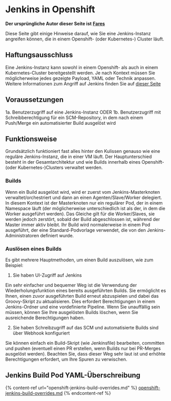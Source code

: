 # Jenkins in Openshift

**Der ursprüngliche Autor dieser Seite ist** [**Fares**](https://www.linkedin.com/in/fares-siala/)

Diese Seite gibt einige Hinweise darauf, wie Sie eine Jenkins-Instanz angreifen können, die in einem Openshift- (oder Kubernetes-) Cluster läuft.


## Haftungsausschluss

Eine Jenkins-Instanz kann sowohl in einem Openshift- als auch in einem Kubernetes-Cluster bereitgestellt werden. Je nach Kontext müssen Sie möglicherweise jedes gezeigte Payload, YAML oder Technik anpassen. Weitere Informationen zum Angriff auf Jenkins finden Sie auf [dieser Seite](../../../pentesting-ci-cd/jenkins-security/README.md)

## Voraussetzungen

1a. Benutzerzugriff auf eine Jenkins-Instanz
ODER
1b. Benutzerzugriff mit Schreibberechtigung für ein SCM-Repository, in dem nach einem Push/Merge ein automatisierter Build ausgelöst wird

## Funktionsweise

Grundsätzlich funktioniert fast alles hinter den Kulissen genauso wie eine reguläre Jenkins-Instanz, die in einer VM läuft.
Der Hauptunterschied besteht in der Gesamtarchitektur und wie Builds innerhalb eines Openshift- (oder Kubernetes-)Clusters verwaltet werden.

### Builds

Wenn ein Build ausgelöst wird, wird er zuerst vom Jenkins-Masterknoten verwaltet/orchestriert und dann an einen Agenten/Slave/Worker delegiert. In diesem Kontext ist der Masterknoten nur ein regulärer Pod, der in einem Namespace läuft (der möglicherweise unterschiedlich ist als der, in dem die Worker ausgeführt werden). Das Gleiche gilt für die Worker/Slaves, sie werden jedoch zerstört, sobald der Build abgeschlossen ist, während der Master immer aktiv bleibt.
Ihr Build wird normalerweise in einem Pod ausgeführt, der eine Standard-Podvorlage verwendet, die von den Jenkins-Administratoren definiert wurde.

### Auslösen eines Builds

Es gibt mehrere Hauptmethoden, um einen Build auszulösen, wie zum Beispiel:

1. Sie haben UI-Zugriff auf Jenkins

Ein sehr einfacher und bequemer Weg ist die Verwendung der Wiederholungsfunktion eines bereits ausgeführten Builds. Sie ermöglicht es Ihnen, einen zuvor ausgeführten Build erneut abzuspielen und dabei das Groovy-Skript zu aktualisieren. Dies erfordert Berechtigungen in einem Jenkins-Ordner und eine vordefinierte Pipeline.
Wenn Sie unauffällig sein müssen, können Sie Ihre ausgelösten Builds löschen, wenn Sie ausreichende Berechtigungen haben.

2. Sie haben Schreibzugriff auf das SCM und automatisierte Builds sind über Webhook konfiguriert

Sie können einfach ein Build-Skript (wie Jenkinsfile) bearbeiten, committen und pushen (eventuell einen PR erstellen, wenn Builds nur bei PR-Merges ausgelöst werden). Beachten Sie, dass dieser Weg sehr laut ist und erhöhte Berechtigungen erfordert, um Ihre Spuren zu verwischen.

## Jenkins Build Pod YAML-Überschreibung

{% content-ref url="openshift-jenkins-build-overrides.md" %}
[openshift-jenkins-build-overrides.md](openshift-jenkins-build-overrides.md)
{% endcontent-ref %}
